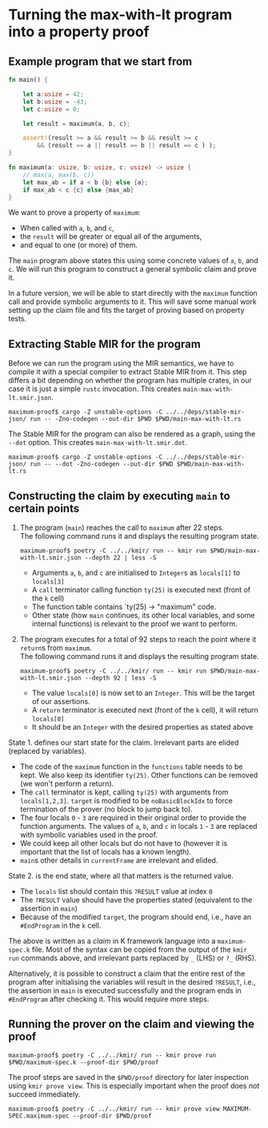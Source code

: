 # Turning the max-with-lt program into a property proof 

## Example program that we start from

```rust
fn main() {

    let a:usize = 42;
    let b:usize = -43;
    let c:usize = 0;

    let result = maximum(a, b, c);

    assert!(result >= a && result >= b && result >= c
        && (result == a || result == b || result == c ) );
}

fn maximum(a: usize, b: usize, c: usize) -> usize {
    // max(a, max(b, c))
    let max_ab = if a < b {b} else {a};
    if max_ab < c {c} else {max_ab}
}
```

We want to prove a property of `maximum`:
- When called with `a`, `b`, and `c`, 
- the `result` will be greater or equal all of the arguments,
- and equal to one (or more) of them.

The `main` program above states this using some concrete values of `a`, `b`, and `c`. We will run this program to construct a general symbolic claim and prove it.

In a future version, we will be able to start directly with the `maximum` function call and provide symbolic arguments to it. This will save some manual work setting up the claim file and fits the target of proving based on property tests.

## Extracting Stable MIR for the program

Before we can run the program using the MIR semantics, we have to compile it with a special compiler to extract Stable MIR from it. This step differs a bit depending on whether the program has multiple crates, in our case it is just a simple `rustc` invocation. This creates `main-max-with-lt.smir.json`.

```shell
maximum-proof$ cargo -Z unstable-options -C ../../deps/stable-mir-json/ run -- -Zno-codegen --out-dir $PWD $PWD/main-max-with-lt.rs
```
The Stable MIR for the program can also be rendered as a graph, using the `--dot` option. This creates `main-max-with-lt.smir.dot`.

```shell
maximum-proof$ cargo -Z unstable-options -C ../../deps/stable-mir-json/ run -- --dot -Zno-codegen --out-dir $PWD $PWD/main-max-with-lt.rs
```
## Constructing the claim by executing `main` to certain points

1. The program (`main`) reaches the call to `maximum` after 22 steps.  
   The following command runs it and displays the resulting program state.

    ```shell
    maximum-proof$ poetry -C ../../kmir/ run -- kmir run $PWD/main-max-with-lt.smir.json --depth 22 | less -S
    ```
    - Arguments `a`, `b`, and `c` are initialised to `Integer`s as `locals[1]` to `locals[3]`
    - A `call` terminator calling function `ty(25)` is executed next (front of the `k` cell)
    - The function table contains `ty(25) -> "maximum" code.
    - Other state (how `main` continues, its other local variables, and some internal functions) is relevant to the proof we want to perform.
2. The program executes for a total of 92 steps to reach the point where it `return`s from `maximum`.  
   The following command runs it and displays the resulting program state.

    ```shell
    maximum-proof$ poetry -C ../../kmir/ run -- kmir run $PWD/main-max-with-lt.smir.json --depth 92 | less -S
    ```
    - The value `locals[0]` is now set to an `Integer`. This will be the target of our assertions.
    - A `return` terminator is executed next (front of the `k` cell), it will return `locals[0]`
    - It should be an `Integer` with the desired properties as stated above

State 1. defines our start state for the claim. Irrelevant parts are elided (replaced by variables). 
* The code of the `maximum` function in the `functions` table needs to be kept. We also keep its identifier `ty(25)`. Other functions can be removed (we won't perform a return).
* The `call` terminator is kept, calling `ty(25)` with arguments from `locals[1,2,3]`. `target` is modified to be `noBasicBlockIdx` to force termination of the prover (no block to jump back to).
* The four locals `0` - `3` are required in their original order to provide the function arguments. The values of `a`, `b`, and `c` in locals `1` - `3` are replaced with symbolic variables used in the proof.
* We could keep all other locals but do not have to (however it is important that the list of locals has a known length).
* `main`s other details in `currentFrame` are irrelevant and elided.


State 2. is the end state, where all that matters is the returned value.

* The `locals` list should contain this `?RESULT` value at index `0`
* The `?RESULT` value should have the properties stated (equivalent to the assertion in `main`)
* Because of the modified `target`, the program should end, i.e., have an `#EndProgram` in the `k` cell.

The above is written as a _claim_ in K framework language into a `maximum-spec.k` file.
Most of the syntax can be copied from the output of the `kmir run` commands above, and irrelevant parts replaced by `_` (LHS) or `?_` (RHS).

Alternatively, it is possible to construct a claim that the entire rest of the program after initialising the variables will result in the desired `?RESULT`, i.e., the assertion in `main` is executed successfully and the program ends in `#EndProgram` after checking it. This would require more steps.

## Running the prover on the claim and viewing the proof
```shell
maximum-proof$ poetry -C ../../kmir/ run -- kmir prove run  $PWD/maximum-spec.k --proof-dir $PWD/proof
```

The proof steps are saved in the `$PWD/proof` directory for later inspection using `kmir prove view`. This is especially important when the proof does _not_ succeed immediately.

```shell
maximum-proof$ poetry -C ../../kmir/ run -- kmir prove view MAXIMUM-SPEC.maximum-spec --proof-dir $PWD/proof
```
